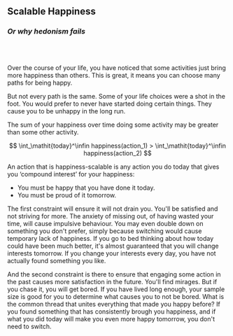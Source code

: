 ## Scalable Happiness
### *Or why hedonism fails*

<br/><br/>

Over the course of your life, you have noticed that some activities just bring more happiness than others. This is great, it means you can choose many paths for being happy. 

But not every path is the same. Some of your life choices were a shot in the foot. You would prefer to never have started doing certain things. They cause you to be unhappy in the long run.

The sum of your happiness over time doing some activity may be greater than some other activity.  

$$ \int_\mathit{today}^\infin happiness(action_1) > \int_\mathit{today}^\infin happiness(action_2) $$

An action that is happiness-scalable is any action you do today that gives you ‘compound interest’ for your happiness:
- You must be happy that you have done it today.
- You must be proud of it tomorrow.

The first constraint will ensure it will not drain you. You'll be satisfied and not striving for more. The anxiety of missing out, of having wasted your time, will cause impulsive behaviour. You may even double down on something you don't prefer, simply because switching would cause temporary lack of happiness. If you go to bed thinking about how today could have been much better, it's almost guaranteed that you will change interests tomorrow. If you change your interests every day, you have not actually found something you like.

And the second constraint is there to ensure that engaging some action in the past causes more satisfaction in the future. You'll find mirages. But if you chase it, you will get bored. If you have lived long enough, your sample size is good for you to determine what causes you to not be bored. What is the common thread that unites everything that made you happy before? If you found something that has consistently brough you happiness, and if what you did today will make you even more happy tomorrow, you don't need to switch.
